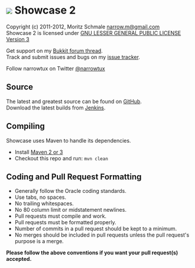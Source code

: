 ![][Project Logo]
Showcase 2
========

Copyright (c) 2011-2012, Moritz Schmale <narrow.m@gmail.com>  
Showcase 2 is licensed under [GNU LESSER GENERAL PUBLIC LICENSE Version 3][License]

Get support on my [Bukkit forum thread][Forum].  
Track and submit issues and bugs on my [issue tracker][Issues].  

Follow narrowtux on Twitter [@narrowtux][Twitter]

Source
------
The latest and greatest source can be found on [GitHub].  
Download the latest builds from [Jenkins].  

Compiling
---------
Showcase uses Maven to handle its dependencies.

* Install [Maven 2 or 3](http://maven.apache.org/download.html)  
* Checkout this repo and run: `mvn clean`

Coding and Pull Request Formatting
----------------------------------
* Generally follow the Oracle coding standards.
* Use tabs, no spaces.
* No trailing whitespaces.
* No 80 column limit or midstatement newlines.
* Pull requests must compile and work.
* Pull requests must be formatted properly.
* Number of commits in a pull request should be kept to a minimum.
* No merges should be included in pull requests unless the pull request's purpose is a merge.

**Please follow the above conventions if you want your pull request(s) accepted.**

[Project Logo]: http://www.gravatar.com/avatar/f110a5b8feacea25275521f4efd0d7f2?s=148
[License]: http://www.gnu.org/licenses/gpl.html
[Forum]: http://forums.bukkit.org/threads/42508/
[GitHub]: https://github.com/narrowtux/Showcase-2
[Jenkins]: http://ci.spout.org/job/Showcase%202
[Issues]: https://github.com/narrowtux/Showcase-2/issues
[Twitter]: http://twitter.com/narrowtux